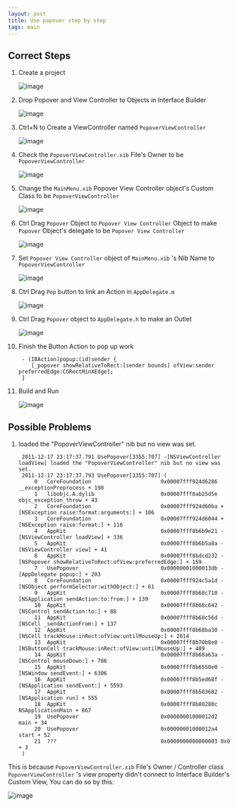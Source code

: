 ```yaml
---
layout: post
title: Use popover step by step
tags: main
---
```


## Correct Steps

1. Create a project

	![image](/images/use-popover/p1.png)

1. Drop Popover and View Controller to Objects in Interface Builder 

	![image](/images/use-popover/p2.png)

1. Ctrl+N to Create a ViewController named `PopoverViewController`

	![image](/images/use-popover/p3.png)

1. Check the `PopoverViewController.xib` File's Owner to be `PopoverViewController`

	![image](/images/use-popover/p4.png)

1. Change the `MainMenu.xib` Popover View Controller object's Custom Class to be `PopoverViewController`

	![image](/images/use-popover/p5.png)

1. Ctrl Drag `Popover` Object to `Popover View Controller` Object to make `Popover` Object's delegate to be `Popover View Controller`

	![image](/images/use-popover/p6.png)

1. Set `Popover View Controller` object of `MainMenu.xib` 's Nib Name to `PopoverViewController`

	![image](/images/use-popover/p7.png)


1. Ctrl Drag `Pop` button to link an Action in `AppDelegate.m`

	![image](/images/use-popover/p8.png)

1. Ctrl Drag `Popover` object to `AppDelegate.h` to make an Outlet

	![image](/images/use-popover/p9.png)

1. Finish the Button Action to pop up work

		- (IBAction)popup:(id)sender {
		   [_popover showRelativeToRect:[sender bounds] ofView:sender preferredEdge:CGRectMinXEdge];
		}

1. Build and Run

	![image](/images/use-popover/p10.png)


## Possible Problems

1. loaded the "PopoverViewController" nib but no view was set.

		2011-12-17 23:17:37.791 UsePopover[3355:707] -[NSViewController loadView] loaded the "PopoverViewController" nib but no view was set.
		2011-12-17 23:17:37.793 UsePopover[3355:707] (
			0   CoreFoundation                      0x00007fff924d6286 __exceptionPreprocess + 198
			1   libobjc.A.dylib                     0x00007fff8ab25d5e objc_exception_throw + 43
			2   CoreFoundation                      0x00007fff924d60ba +[NSException raise:format:arguments:] + 106
			3   CoreFoundation                      0x00007fff924d6044 +[NSException raise:format:] + 116
			4   AppKit                              0x00007fff8b6b9e21 -[NSViewController loadView] + 336
			5   AppKit                              0x00007fff8b6b5a8a -[NSViewController view] + 41
			6   AppKit                              0x00007fff8bdcd232 -[NSPopover showRelativeToRect:ofView:preferredEdge:] + 159
			7   UsePopover                          0x00000001000013db -[AppDelegate popup:] + 203
			8   CoreFoundation                      0x00007fff924c5a1d -[NSObject performSelector:withObject:] + 61
			9   AppKit                              0x00007fff8b68c710 -[NSApplication sendAction:to:from:] + 139
			10  AppKit                              0x00007fff8b68c642 -[NSControl sendAction:to:] + 88
			11  AppKit                              0x00007fff8b68c56d -[NSCell _sendActionFrom:] + 137
			12  AppKit                              0x00007fff8b68ba30 -[NSCell trackMouse:inRect:ofView:untilMouseUp:] + 2014
			13  AppKit                              0x00007fff8b70b8e0 -[NSButtonCell trackMouse:inRect:ofView:untilMouseUp:] + 489
			14  AppKit                              0x00007fff8b68a63a -[NSControl mouseDown:] + 786
			15  AppKit                              0x00007fff8b6550e0 -[NSWindow sendEvent:] + 6306
			16  AppKit                              0x00007fff8b5ed68f -[NSApplication sendEvent:] + 5593
			17  AppKit                              0x00007fff8b583682 -[NSApplication run] + 555
			18  AppKit                              0x00007fff8b80280c NSApplicationMain + 867
			19  UsePopover                          0x00000001000012d2 main + 34
			20  UsePopover                          0x00000001000012a4 start + 52
			21  ???                                 0x0000000000000003 0x0 + 3
		)

This is because `PopoverViewController.xib` File's Owner / Controller class `PopoverViewController` 's view property didn't connect to Interface Builder's Custom View, You can do so by this:

![image](/images/use-popover/p11.png)
